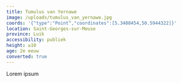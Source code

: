 ```yaml
---
title: Tumulus van Yernawe
image: /uploads/tumulus_van_yernawe.jpg
coords: '{"type":"Point","coordinates":[5.3408454,50.5944322]}'
location: Saint-Georges-sur-Meuse
province: Luik
accessibility: publiek
height: ≥10
age: 2e eeuw
converted: true
---
```

Lorem ipsum